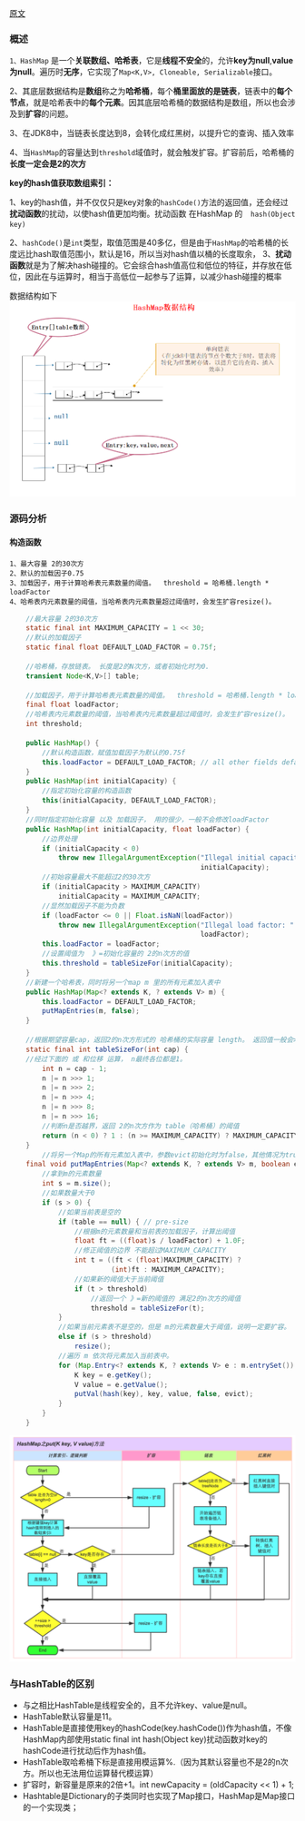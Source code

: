 [原文](https://www.jianshu.com/p/22ae6596b004)

### 概述

`1、HashMap` 是一个**关联数组、哈希表**，它是**线程不安全**的，允许**key为null**,**value为null**。遍历时**无序**，它实现了`Map<K,V>, Cloneable, Serializable`接口。

2、其底层数据结构是**数组**称之为**哈希桶**，每个**桶里面放的是链表**，链表中的**每个节点**，就是哈希表中的**每个元素**。因其底层哈希桶的数据结构是数组，所以也会涉及到**扩容**的问题。

3、在JDK8中，当链表长度达到8，会转化成红黑树，以提升它的查询、插入效率

4、当`HashMap`的容量达到`threshold`域值时，就会触发扩容。扩容前后，哈希桶的**长度一定会是2的次方**

**key的hash值获取数组索引：**

1、key的hash值，并不仅仅只是key对象的`hashCode()`方法的返回值，还会经过**扰动函数**的扰动，以使hash值更加均衡。扰动函数 在HashMap  的`  hash(Object key)`

2、`hashCode()`是`int`类型，取值范围是40多亿，但是由于`HashMap`的哈希桶的长度远比hash取值范围小，默认是16，所以当对hash值以桶的长度取余，
3、**扰动函数**就是为了解决hash碰撞的。它会综合hash值高位和低位的特征，并存放在低位，因此在与运算时，相当于高低位一起参与了运算，以减少hash碰撞的概率

数据结构如下
![image](https://github.com/LiLustre/MyDevStudy/blob/master/%E5%9B%BE%E7%89%87/HashMap%E6%95%B0%E6%8D%AE%E7%BB%93%E6%9E%84.png?raw=true)

### 源码分析
#### 构造函数
    1、最大容量 2的30次方
    2、默认的加载因子0.75
    3、加载因子，用于计算哈希表元素数量的阈值。  threshold = 哈希桶.length * loadFactor
    4、哈希表内元素数量的阈值，当哈希表内元素数量超过阈值时，会发生扩容resize()。
``` java
    //最大容量 2的30次方
    static final int MAXIMUM_CAPACITY = 1 << 30;
    //默认的加载因子
    static final float DEFAULT_LOAD_FACTOR = 0.75f;
    
    //哈希桶，存放链表。 长度是2的N次方，或者初始化时为0.
    transient Node<K,V>[] table;
        
    //加载因子，用于计算哈希表元素数量的阈值。  threshold = 哈希桶.length * loadFactor;
    final float loadFactor;
    //哈希表内元素数量的阈值，当哈希表内元素数量超过阈值时，会发生扩容resize()。
    int threshold;

    public HashMap() {
        //默认构造函数，赋值加载因子为默认的0.75f
        this.loadFactor = DEFAULT_LOAD_FACTOR; // all other fields defaulted
    }
    public HashMap(int initialCapacity) {
        //指定初始化容量的构造函数
        this(initialCapacity, DEFAULT_LOAD_FACTOR);
    }
    //同时指定初始化容量 以及 加载因子， 用的很少，一般不会修改loadFactor
    public HashMap(int initialCapacity, float loadFactor) {
        //边界处理
        if (initialCapacity < 0)
            throw new IllegalArgumentException("Illegal initial capacity: " +
                                               initialCapacity);
        //初始容量最大不能超过2的30次方
        if (initialCapacity > MAXIMUM_CAPACITY)
            initialCapacity = MAXIMUM_CAPACITY;
        //显然加载因子不能为负数
        if (loadFactor <= 0 || Float.isNaN(loadFactor))
            throw new IllegalArgumentException("Illegal load factor: " +
                                               loadFactor);
        this.loadFactor = loadFactor;
        //设置阈值为  》=初始化容量的 2的n次方的值
        this.threshold = tableSizeFor(initialCapacity);
    }
    //新建一个哈希表，同时将另一个map m 里的所有元素加入表中
    public HashMap(Map<? extends K, ? extends V> m) {
        this.loadFactor = DEFAULT_LOAD_FACTOR;
        putMapEntries(m, false);
    }
    
    //根据期望容量cap，返回2的n次方形式的 哈希桶的实际容量 length。 返回值一般会>=cap 
    static final int tableSizeFor(int cap) {
    //经过下面的 或 和位移 运算， n最终各位都是1。
        int n = cap - 1;
        n |= n >>> 1;
        n |= n >>> 2;
        n |= n >>> 4;
        n |= n >>> 8;
        n |= n >>> 16;
        //判断n是否越界，返回 2的n次方作为 table（哈希桶）的阈值
        return (n < 0) ? 1 : (n >= MAXIMUM_CAPACITY) ? MAXIMUM_CAPACITY : n + 1;
    }
        //将另一个Map的所有元素加入表中，参数evict初始化时为false，其他情况为true
    final void putMapEntries(Map<? extends K, ? extends V> m, boolean evict) {
        //拿到m的元素数量
        int s = m.size();
        //如果数量大于0
        if (s > 0) {
            //如果当前表是空的
            if (table == null) { // pre-size
                //根据m的元素数量和当前表的加载因子，计算出阈值
                float ft = ((float)s / loadFactor) + 1.0F;
                //修正阈值的边界 不能超过MAXIMUM_CAPACITY
                int t = ((ft < (float)MAXIMUM_CAPACITY) ?
                         (int)ft : MAXIMUM_CAPACITY);
                //如果新的阈值大于当前阈值
                if (t > threshold)
                    //返回一个 》=新的阈值的 满足2的n次方的阈值
                    threshold = tableSizeFor(t);
            }
            //如果当前元素表不是空的，但是 m的元素数量大于阈值，说明一定要扩容。
            else if (s > threshold)
                resize();
            //遍历 m 依次将元素加入当前表中。
            for (Map.Entry<? extends K, ? extends V> e : m.entrySet()) {
                K key = e.getKey();
                V value = e.getValue();
                putVal(hash(key), key, value, false, evict);
            }
        }
    }

```

![put流程图](https://github.com/LiLustre/MyDevStudy/blob/master/%E5%9B%BE%E7%89%87/HashMap%20put%E6%96%B9%E6%B3%95%E6%B5%81%E7%A8%8B%E5%9B%BE.png?raw=true)

### 与HashTable的区别

- 与之相比HashTable是线程安全的，且不允许key、value是null。
- HashTable默认容量是11。
- HashTable是直接使用key的hashCode(key.hashCode())作为hash值，不像HashMap内部使用static final int hash(Object key)扰动函数对key的hashCode进行扰动后作为hash值。
- HashTable取哈希桶下标是直接用模运算%.（因为其默认容量也不是2的n次方。所以也无法用位运算替代模运算）
- 扩容时，新容量是原来的2倍+1。int newCapacity = (oldCapacity << 1) + 1;
- Hashtable是Dictionary的子类同时也实现了Map接口，HashMap是Map接口的一个实现类；

